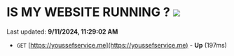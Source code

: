 # IS MY WEBSITE RUNNING ? [![](https://img.shields.io/static/v1?label=Sponsor&message=%E2%9D%A4&logo=GitHub&color=%23fe8e86)](https://github.com/sponsors/Youssef-Lehmam)

Last updated: **9/11/2024, 11:29:02 AM**

- `GET` [https://youssefservice.me](https://youssefservice.me) - **Up** (197ms)
